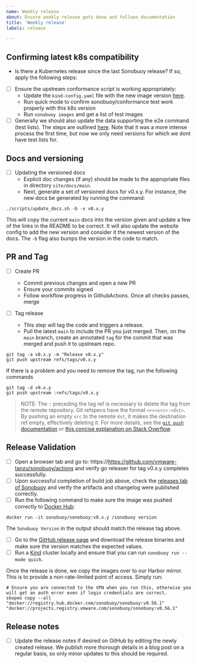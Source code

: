 ```yaml
---
name: Weekly release
about: Ensure weekly release gets done and follows documentation
title: 'Weekly release'
labels: release

---
```


## Confirming latest k8s compatibility

 - Is there a Kubernetes release since the last Sonobuoy release? If so, apply the following steps:
 - [ ] Ensure the upstream conformance script is working appropriately:
   - Update the `kind-config.yaml` file with the new image version [here](https://github.com/vmware-tanzu/sonobuoy/blob/main/kind-config.yaml).
   - Run quick mode to confirm sonobuoy/conformance test work properly with this k8s version
   - Run `sonobuoy images` and get a list of test images 
 - [ ] Generally we should also update the data supporting the e2e command (test lists). The steps are outlined [here](https://sonobuoy.io/docs/dryrun-listgenerator/). Note that it was a more intense process the first time, but now we only need versions for which we dont have test lists for.

## Docs and versioning

 - [ ] Updating the versioned docs
   - Explicit doc changes (if any) should be made to the appropriate files in directory `site/docs/main`.
   - Next, generate a set of versioned docs for v0.x.y. For instance, the new docs be generated by running the command:

```
./scripts/update_docs.sh -b -v v0.x.y
```

This will copy the current `main` docs into the version given and update
a few of the links in the README to be correct. It will also update
the website config to add the new version and consider it the newest
version of the docs. The `-b` flag also bumps the version in the code to match.

## PR and Tag

- [ ] Create PR
  - Commit previous changes and open a new PR
  - Ensure your commits signed
  - Follow workflow progress in GithubActions. Once all checks passes, merge

- [ ] Tag release
  - This step will tag the code and triggers a release.
  - Pull the latest `main` to include the PR you just merged. Then, on the `main` branch, create an annotated `tag` for the commit that was merged and push it to upstream repo.

```
git tag -a v0.x.y -m "Release v0.x.y"
git push upstream refs/tags/v0.x.y
```

If there is a problem and you need to remove the tag, run the following commands

 ```
 git tag -d v0.x.y
 git push upstream :refs/tags/v0.x.y
 ```

 > NOTE: The `:` preceding the tag ref is necessary to delete the tag from the remote repository.
 > Git refspecs have the format `<+><src>:<dst>`.
 > By pushing an empty `src` to the remote `dst`, it makes the destination ref empty, effectively deleting it.
 > For more details, see the [`git push` documentation](https://git-scm.com/docs/git-push) or [this concise explanation on Stack Overflow](https://stackoverflow.com/a/7303710).


## Release Validation
 - [ ] Open a browser tab and go to: https://https://github.com/vmware-tanzu/sonobuoy/actions and verify go releaser for tag v0.x.y completes successfully.
 - [ ] Upon successful completion of build job above, check the [releases tab of Sonobuoy](https://github.com/vmware-tanzu/sonobuoy/releases) and verify the artifacts and changelog were published correctly.
 - [ ] Run the following command to make sure the image was pushed correctly to [Docker Hub](https://cloud.docker.com/u/sonobuoy/repository/docker/sonobuoy/sonobuoy/tags):

```
docker run -it sonobuoy/sonobuoy:v0.x.y /sonobuoy version
```

The `Sonobuoy Version` in the output should match the release tag above.
 - [ ] Go to the [GitHub release page](https://github.com/vmware-tanzu/sonobuoy/releases) and download the release binaries and make sure the version matches the expected values.
 - [ ] Run a [Kind](https://github.com/kubernetes-sigs/kind) cluster locally and ensure that you can run `sonobuoy run --mode quick`.

Once the release is done, we copy the images over to our Harbor mirror. This is to provide a non-rate-limited point of access. Simply run:

```
# Ensure you are connected to the VPN when you run this, otherwise you will get an auth error even if login credentials are correct.
skopeo copy --all "docker://registry.hub.docker.com/sonobuoy/sonobuoy:v0.56.1" "docker://projects.registry.vmware.com/sonobuoy/sonobuoy:v0.56.1"
```

## Release notes

 - [ ] Update the release notes if desired on GitHub by editing the newly created release. We publish more thorough details in a blog post on a regular basis, so only minor updates to this should be required.

